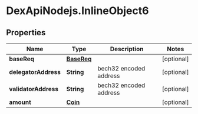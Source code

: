 # DexApiNodejs.InlineObject6

## Properties

Name | Type | Description | Notes
------------ | ------------- | ------------- | -------------
**baseReq** | [**BaseReq**](BaseReq.md) |  | [optional] 
**delegatorAddress** | **String** | bech32 encoded address | [optional] 
**validatorAddress** | **String** | bech32 encoded address | [optional] 
**amount** | [**Coin**](Coin.md) |  | [optional] 



